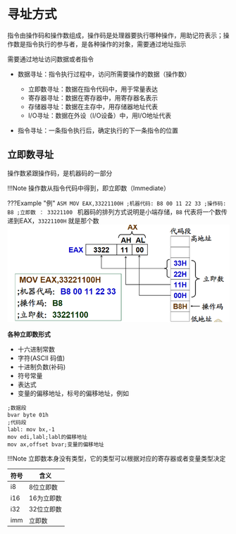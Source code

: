 # 寻址方式

指令由操作码和操作数组成，操作码是处理器要执行哪种操作，用助记符表示；操作数是指令执行的参与者，是各种操作的对象，需要通过地址指示


需要通过地址访问数据或者指令

- 数据寻址：指令执行过程中，访问所需要操作的数据（操作数）
    + 立即数寻址：数据在指令代码中，用于常量表达
    + 寄存器寻址：数据在寄存器中，用寄存器名表示
    + 存储器寻址：数据在主存中，用存储器地址代表
    + I/O寻址：数据在外设（I/O设备）中，用I/O地址代表

- 指令寻址：一条指令执行后，确定执行的下一条指令的位置


## 立即数寻址

操作数紧跟操作码，是机器码的一部分

!!!Note
    操作数从指令代码中得到，即立即数（Immediate）


???Example "例"
    ```ASM
    MOV EAX,33221100H
    ;机器代码: B8 00 11 22 33
    ;操作码: B8
    ;立即数 ： 33221100
    ```
    机器码的排列方式说明是小端存储，`B8` 代表将一个数传递到EAX，`33221100H` 就是那个数
    ![alt text](image-13.png)


**各种立即数形式**

- 十六进制常数
- 字符(ASCII 码值)
- 十进制负数(补码)
- 符号常量
- 表达式
- 变量的偏移地址，标号的偏移地址，例如
```ASM
;数据段
bvar byte 01h
;代码段
labl: mov bx,-1
mov edi,labl;labl的偏移地址
mov ax,offset bvar;变量的偏移地址
```

!!!Note
    立即数本身没有类型，它的类型可以根据对应的寄存器或者变量类型决定


|符号|含义|
|----|---|
|i8|8位立即数|
|i16|16为立即数|
|i32|32位立即数|
|imm|立即数|